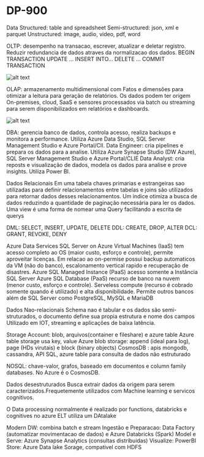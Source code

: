# DP-900

Data Structured: table and spreadsheet
Semi-structured: json, xml e parquet
Unstructured: image, audio, video, pdf, word

OLTP: desempenho na transacao, escrever, atualizar e deletar registro. Reduzir redundancia de dados atraves da normalizacao dos dados.
BEGIN TRANSACTION
UPDATE ...
INSERT INTO...
DELETE ...
COMMIT TRANSACTION

![alt text](https://i0.wp.com/improveandrepeat.com/wp-content/uploads/2018/12/AdvWorksOLTPSchemaVisio.png?)

OLAP: armazenamento multidimensional com Fatos e dimensões para otimizar a leitura para geração de relatórios.
Os dados podem ter origem  On-premises, cloud, SaaS e sensores processados via batch ou streaming para serem disponibilizados em relatórios e dashboards.

![alt text](https://moidulhassan.files.wordpress.com/2014/07/adventureworksdw2008.png)

DBA: gerencia banco de dados, controla acesso, realiza backups e monitora a performance. Utiliza Azure Data Studio, SQL Server Management Studio e Azure Portal/ClI.
Data Engineer: cria pipelines e prepara os dados para a analise. Utiliza Azure Synapse Studio (DW Azure), SQL Server Management Studio e Azure Portal/CLIE
Data Analyst: cria reposts e visualização de dados, modela os dados para analise e prove insights. Utiliza Power BI.

Dados Relacionais
Em uma tabela chaves primarias e estrangeiras sao utilizadas para definir relacionamentos entre tabelas e joins são utilizados para retornar dados desses relacionamentos.
Um indice otimiza a busca de dados reduzindo a quantidade de paginação necessária para ler os dados.
Uma view é uma forma de nomear uma Query facilitando a escrita de querys

DML: SELECT, INSERT, UPDATE, DELETE
DDL: CREATE, DROP, ALTER
DCL: GRANT, REVOKE, DENY

Azure Data Services
SQL Server on Azure Virtual Machines (IaaS) tem acesso completo ao OS (maior custo, esforço e controle), permite aproveitar licenças. Em relacao ao on-permise possui backup automaticos da VM (não do banco), escalonamento vertical rapido e recuperação de disastres.
Azure SQL Managed Instance (PaaS) acesso somente a Instância SQL Server
Azure SQL Database (PaaS) recurso de banco na nuvem (menor custo, esforço e controle). Serveless compute (recurso é cobrado somente quando é utilizado) e alta disponibilidade. Permite outros bancos além de SQL Server como PostgreSQL, MySQL e MariaDB

Dados Nao-relacionais
Schema nao é tabular e os dados são semi-struturados, o documento define sua propia estrutura e nome dos campos
Utilizado em IOT, streaming e aplicações de baixa latência.

Storage Account: blob, arquivos(container e fileshare) e azure table
Azure table storage usa key, value
Azure blob storage: append (ideal para log), page (HDs virutais) e block (binary objects)
CosmosDB : apis mongodb, cassandra, API SQL, azure table para consulta de dados não estruturado


NOSQL: chave-valor, grafos, baseado em documentos e column family databases. No Azure é o CosmosDB.

Dados desestruturados
Busca extrair dados da origem para serem caracterizados.Frequetemente utilizados com Machine learning e servicos cognitivos.

O Data processing normalmente é realizado por functions, databricks e cognitives no azure
ELT utiliza um DAtalake

Modern DW: combina batch e stream
Ingestão e Preparacao: Data Factory (automatizar movimentacao de dados) e Azure Databricks (Spark)
Model e Serve: Azure Synapse Analytics (consultas distribuidas)
Visualize: PowerBI
Store: Azure Data lake Sorage, compativel com HDFS
